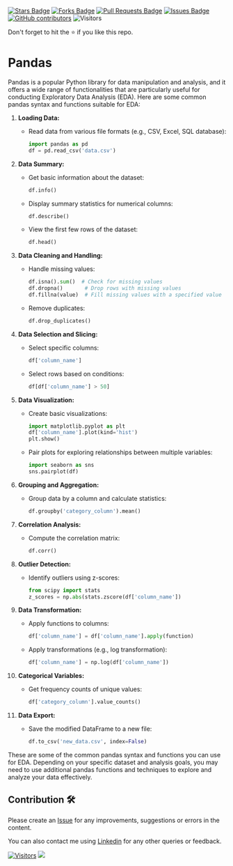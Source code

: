 
<a href="https://github.com/drshahizan/Python_EDA/stargazers"><img src="https://img.shields.io/github/stars/drshahizan/Python_EDA" alt="Stars Badge"/></a>
<a href="https://github.com/drshahizan/Python_EDA/network/members"><img src="https://img.shields.io/github/forks/drshahizan/Python_EDA" alt="Forks Badge"/></a>
<a href="https://github.com/drshahizan/Python_EDA/pulls"><img src="https://img.shields.io/github/issues-pr/drshahizan/Python_EDA" alt="Pull Requests Badge"/></a>
<a href="https://github.com/drshahizan/Python_EDA/issues"><img src="https://img.shields.io/github/issues/drshahizan/Python_EDA" alt="Issues Badge"/></a>
<a href="https://github.com/drshahizan/Python_EDA/graphs/contributors"><img alt="GitHub contributors" src="https://img.shields.io/github/contributors/drshahizan/Python_EDA?color=2b9348"></a>
![Visitors](https://api.visitorbadge.io/api/visitors?path=https%3A%2F%2Fgithub.com%2Fdrshahizan%2FPython_EDA&labelColor=%23d9e3f0&countColor=%23697689&style=flat)

Don't forget to hit the :star: if you like this repo.

# Pandas

Pandas is a popular Python library for data manipulation and analysis, and it offers a wide range of functionalities that are particularly useful for conducting Exploratory Data Analysis (EDA). Here are some common pandas syntax and functions suitable for EDA:

1. **Loading Data:**
   - Read data from various file formats (e.g., CSV, Excel, SQL database):

      ```python
      import pandas as pd
      df = pd.read_csv('data.csv')
      ```

2. **Data Summary:**
   - Get basic information about the dataset:

      ```python
      df.info()
      ```

   - Display summary statistics for numerical columns:

      ```python
      df.describe()
      ```

   - View the first few rows of the dataset:

      ```python
      df.head()
      ```

3. **Data Cleaning and Handling:**
   - Handle missing values:

      ```python
      df.isna().sum()  # Check for missing values
      df.dropna()       # Drop rows with missing values
      df.fillna(value)  # Fill missing values with a specified value
      ```

   - Remove duplicates:

      ```python
      df.drop_duplicates()
      ```

4. **Data Selection and Slicing:**
   - Select specific columns:

      ```python
      df['column_name']
      ```

   - Select rows based on conditions:

      ```python
      df[df['column_name'] > 50]
      ```

5. **Data Visualization:**
   - Create basic visualizations:

      ```python
      import matplotlib.pyplot as plt
      df['column_name'].plot(kind='hist')
      plt.show()
      ```

   - Pair plots for exploring relationships between multiple variables:

      ```python
      import seaborn as sns
      sns.pairplot(df)
      ```

6. **Grouping and Aggregation:**
   - Group data by a column and calculate statistics:

      ```python
      df.groupby('category_column').mean()
      ```

7. **Correlation Analysis:**
   - Compute the correlation matrix:

      ```python
      df.corr()
      ```

8. **Outlier Detection:**
   - Identify outliers using z-scores:

      ```python
      from scipy import stats
      z_scores = np.abs(stats.zscore(df['column_name'])
      ```

9. **Data Transformation:**
   - Apply functions to columns:

      ```python
      df['column_name'] = df['column_name'].apply(function)
      ```

   - Apply transformations (e.g., log transformation):

      ```python
      df['column_name'] = np.log(df['column_name'])
      ```

10. **Categorical Variables:**
    - Get frequency counts of unique values:

       ```python
       df['category_column'].value_counts()
       ```

11. **Data Export:**
    - Save the modified DataFrame to a new file:

       ```python
       df.to_csv('new_data.csv', index=False)
       ```

These are some of the common pandas syntax and functions you can use for EDA. Depending on your specific dataset and analysis goals, you may need to use additional pandas functions and techniques to explore and analyze your data effectively.

## Contribution 🛠️
Please create an [Issue](https://github.com/drshahizan/Python_EDA/issues) for any improvements, suggestions or errors in the content.

You can also contact me using [Linkedin](https://www.linkedin.com/in/drshahizan/) for any other queries or feedback.

[![Visitors](https://api.visitorbadge.io/api/visitors?path=https%3A%2F%2Fgithub.com%2Fdrshahizan&labelColor=%23697689&countColor=%23555555&style=plastic)](https://visitorbadge.io/status?path=https%3A%2F%2Fgithub.com%2Fdrshahizan)
![](https://hit.yhype.me/github/profile?user_id=81284918)

